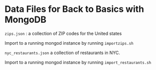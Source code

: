 # Data Files for Back to Basics with MongoDB

`zips.json` : a collection of ZIP codes for the United states

Import to a running mongod instance by running `importzips.sh`

`nyc_restaurants.json` a collection of restaurants in NYC.

Import to a running mongod instance by running `import_restaurants.sh`



